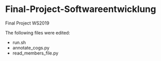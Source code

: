 # Final-Project-Softwareentwicklung
Final Project WS2019

The following files were edited:

* run.sh
* annotate_cogs.py
* read_members_file.py
